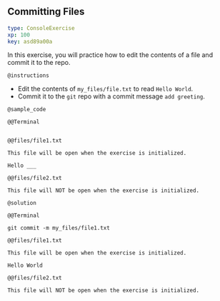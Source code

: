 ## Committing Files


```yaml
type: ConsoleExercise
xp: 100
key: asd89a00a
```

In this exercise, you will practice how to edit the contents of a file and commit it to the repo.

`@instructions`

- Edit the contents of `my_files/file.txt` to read `Hello World`.
- Commit it to the `git` repo with a commit message `add greeting`.


`@sample_code`

`@@Terminal`

```{sh}

```

`@@files/file1.txt`

```{text open = TRUE, focus = TRUE, delete = FALSE}
This file will be open when the exercise is initialized.

Hello ___
```

`@@files/file2.txt`

```{text}
This file will NOT be open when the exercise is initialized.
```

`@solution`

`@@Terminal`

```{sh}
git commit -m my_files/file1.txt
```

`@@files/file1.txt`

```{text open = TRUE, focus = TRUE, delete = FALSE}
This file will be open when the exercise is initialized.

Hello World
```

`@@files/file2.txt`

```{text}
This file will NOT be open when the exercise is initialized.
```
